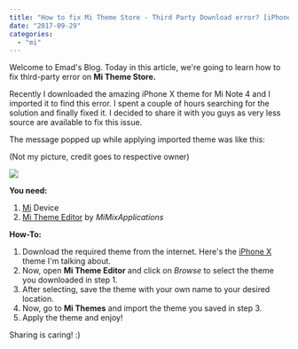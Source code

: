 ```yaml
---
title: "How to fix Mi Theme Store - Third Party Download error? [iPhone X Theme]"
date: "2017-09-29"
categories: 
  - "mi"
---
```


Welcome to Emad's Blog. Today in this article, we're going to learn how to fix third-party error on **Mi Theme Store.** 

Recently I downloaded the amazing iPhone X theme for Mi Note 4 and I imported it to find this error. I spent a couple of hours searching for the solution and finally fixed it. I decided to share it with you guys as very less source are available to fix this issue.

  

The message popped up while applying imported theme was like this:

  

(Not my picture, credit goes to respective owner)

  

[![](/posts/2017/09/images/maxresdefault.jpg)](https://i.ytimg.com/vi/PUy45-KRPM8/maxresdefault.jpg)

  

**You need:**

1. [Mi](http://mi.com/) Device
2. [Mi Theme Editor](https://play.google.com/store/apps/details?id=com.mixapplications.miuithemeeditor&hl=en) by _MiMixApplications_

**How-To:**

1. Download the required theme from the internet. Here's the [iPhone X](http://en.miui.com/thread-858584-1-1.html) theme I'm talking about.
2. Now, open **Mi Theme Editor** and click on _Browse_ to select the theme you downloaded in step 1. 
3. After selecting, save the theme with your own name to your desired location. 
4. Now, go to **Mi Themes** and import the theme you saved in step 3.
5. Apply the theme and enjoy!

  

Sharing is caring! :)

